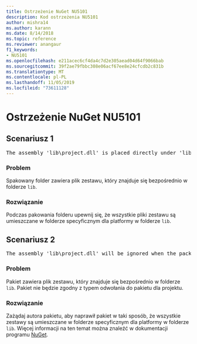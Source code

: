 ```yaml
---
title: Ostrzeżenie NuGet NU5101
description: Kod ostrzeżenia NU5101
author: mishra14
ms.author: karann
ms.date: 8/14/2018
ms.topic: reference
ms.reviewer: anangaur
f1_keywords:
- NU5101
ms.openlocfilehash: e211acec6cf4da4c7d2e305aead04d64f9066bab
ms.sourcegitcommit: 39f2ae79fbbc308e06acf67ee8e24cfcdb2c831b
ms.translationtype: MT
ms.contentlocale: pl-PL
ms.lasthandoff: 11/05/2019
ms.locfileid: "73611128"
---
```

# <a name="nuget-warning-nu5101"></a>Ostrzeżenie NuGet NU5101

## <a name="scenario-1"></a>Scenariusz 1
<pre>The assembly 'lib\project.dll' is placed directly under 'lib' folder. It is recommended that assemblies be placed inside a framework-specific folder. Move it into a framework-specific folder.</pre>

### <a name="issue"></a>Problem

Spakowany folder zawiera plik zestawu, który znajduje się bezpośrednio w folderze `lib`.


### <a name="solution"></a>Rozwiązanie

Podczas pakowania folderu upewnij się, że wszystkie pliki zestawu są umieszczane w folderze specyficznym dla platformy w folderze `lib`.


## <a name="scenario-2"></a>Scenariusz 2
<pre>The assembly 'lib\project.dll' will be ignored when the package is installed after the migration.</pre>

### <a name="issue"></a>Problem

Pakiet zawiera plik zestawu, który znajduje się bezpośrednio w folderze `lib`. Pakiet nie będzie zgodny z typem odwołania do pakietu dla projektu.


### <a name="solution"></a>Rozwiązanie

Zażądaj autora pakietu, aby naprawił pakiet w taki sposób, że wszystkie zestawy są umieszczane w folderze specyficznym dla platformy w folderze `lib`. Więcej informacji na ten temat można znaleźć w dokumentacji programu [NuGet](https://docs.microsoft.com/nuget/consume-packages/migrate-packages-config-to-package-reference).


